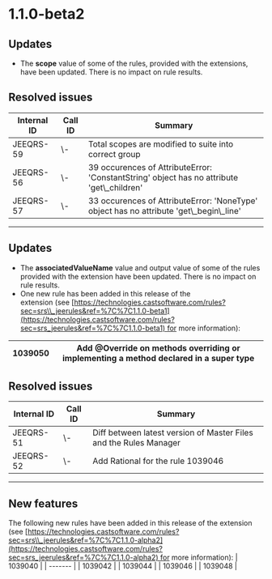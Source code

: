 # 1.1.0-beta2

## Updates

- The **scope** value of some of the rules, provided with the extensions, have been updated. There is no impact on rule results.

## Resolved issues

| Internal ID | Call ID | Summary |
| ----------- | ------- | ------- |
| JEEQRS-59 | \\- | Total scopes are modified to suite into correct group |
| JEEQRS-56 | \\- | 39 occurences of AttributeError: 'ConstantString' object has no attribute 'get\\_children' |
| JEEQRS-57 | \\- | 33 occurences of AttributeError: 'NoneType' object has no attribute 'get\\_begin\\_line' |

---
## Updates

- The **associatedValueName** value and output value of some of the rules provided with the extension have been updated. There is no impact on rule results.
- One new rule has been added in this release of the extension (see [https://technologies.castsoftware.com/rules?sec=srs\\_jeerules&ref=%7C%7C1.1.0-beta1](https://technologies.castsoftware.com/rules?sec=srs_jeerules&ref=%7C%7C1.1.0-beta1) for more information):

| 1039050 | Add @Override on methods overriding or implementing a method declared in a super type |
| ------- | ------------------------------------------------------------------------------------- |

## Resolved issues

| Internal ID | Call ID | Summary |
| ----------- | ------- | ------- |
| JEEQRS-51 | \\- | Diff between latest version of Master Files and the Rules Manager |
| JEEQRS-52 | \\- | Add Rational for the rule 1039046 |

---
## New features

The following new rules have been added in this release of the extension (see [https://technologies.castsoftware.com/rules?sec=srs\\_jeerules&ref=%7C%7C1.1.0-alpha2](https://technologies.castsoftware.com/rules?sec=srs_jeerules&ref=%7C%7C1.1.0-alpha2) for more information):
| 1039040 |
| ------- |
| 1039042 |
| 1039044 |
| 1039046 |
| 1039048 |

